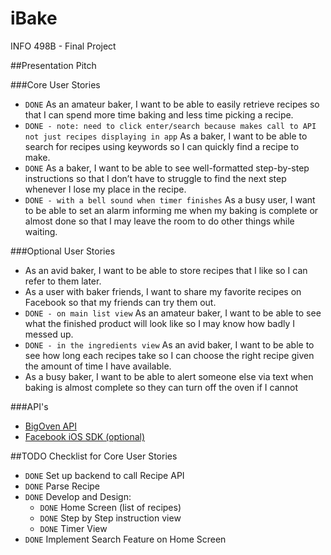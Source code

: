 # iBake
INFO 498B - Final Project

##Presentation Pitch

###Core User Stories
* `DONE` As an amateur baker, I want to be able to easily retrieve recipes so that I can spend more time baking and less time picking a recipe.
* `DONE - note: need to click enter/search because makes call to API not just recipes displaying in app` As a baker, I want to be able to search for recipes using keywords so I can quickly find a recipe to make.
* `DONE` As a baker, I want to be able to see well-formatted step-by-step instructions so that I don’t have to struggle to find the next step whenever I lose my place in the recipe.
* `DONE - with a bell sound when timer finishes` As a busy user, I want to be able to set an alarm informing me when my baking is complete or almost done so that I may leave the room to do other things while waiting.


###Optional User Stories
* As an avid baker, I want to be able to store recipes that I like so I can refer to them later.
* As a user with baker friends, I want to share my favorite recipes on Facebook so that my friends can try them out.
* `DONE - on main list view` As an amateur baker, I want to be able to see what the finished product will look like so I may know how badly I messed up.
* `DONE - in the ingredients view` As an avid baker, I want to be able to see how long each recipes take so I can choose the right recipe given the amount of time I have available.
* As a busy baker, I want to be able to alert someone else via text when baking is almost complete so they can turn off the oven if I cannot

###API's
* [BigOven API](http://api2.bigoven.com/swagger/ui/index)
* [Facebook iOS SDK (optional)](https://developers.facebook.com/docs/ios)


##TODO Checklist for Core User Stories
* `DONE` Set up backend to call Recipe API
* `DONE` Parse Recipe
* `DONE` Develop and Design:
  * `DONE` Home Screen (list of recipes)
  * `DONE` Step by Step instruction view
  * `DONE` Timer View 
* `DONE` Implement Search Feature on Home Screen

